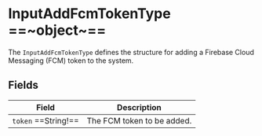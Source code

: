 # InputAddFcmTokenType ==~object~==

The `InputAddFcmTokenType` defines the structure for adding a Firebase Cloud Messaging (FCM) token to the system.

## Fields

| Field                     | Description                                      |
|---------------------------|--------------------------------------------------|
| `token` ==String!==       | The FCM token to be added.                       |

